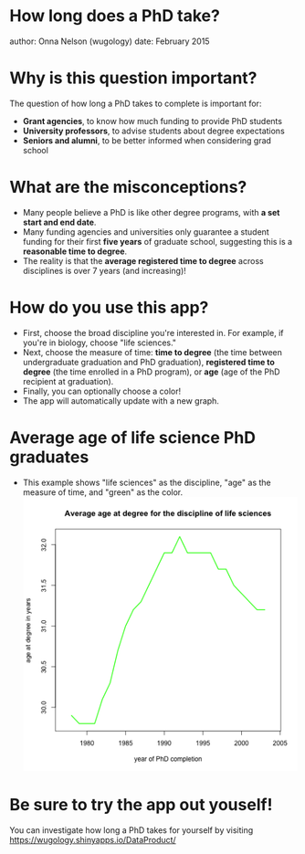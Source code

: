 How long does a PhD take?
========================================================
author: Onna Nelson (wugology)
date: February 2015

Why is this question important?
========================================================

The question of how long a PhD takes to complete is important for:

- **Grant agencies**, to know how much funding to provide PhD students
- **University professors**, to advise students about degree expectations
- **Seniors and alumni**, to be better informed when considering grad school

What are the misconceptions?
========================================================

- Many people believe a PhD is like other degree programs, with **a set start and end date**.
- Many funding agencies and universities only guarantee a student funding for their first **five years** of graduate school, suggesting this is a **reasonable time to degree**.
- The reality is that the **average registered time to degree** across disciplines is over 7 years (and increasing)!

How do you use this app?
========================================================
- First, choose the broad discipline you're interested in. For example, if you're in biology, choose "life sciences."
- Next, choose the measure of time: **time to degree** (the time between undergraduate graduation and PhD graduation), **registered time to degree** (the time enrolled in a PhD program), or **age** (age of the PhD recipient at graduation).
- Finally, you can optionally choose a color! 
- The app will automatically update with a new graph.

Average age of life science PhD graduates
========================================================
- This example shows "life sciences" as the discipline, "age" as the measure of time, and "green" as the color.
![plot of chunk unnamed-chunk-1](timetodegree-figure/unnamed-chunk-1-1.png) 



Be sure to try the app out youself!
========================================================
You can investigate how long a PhD takes for yourself by visiting <a href="https://wugology.shinyapps.io/DataProduct/">https://wugology.shinyapps.io/DataProduct/</a>
